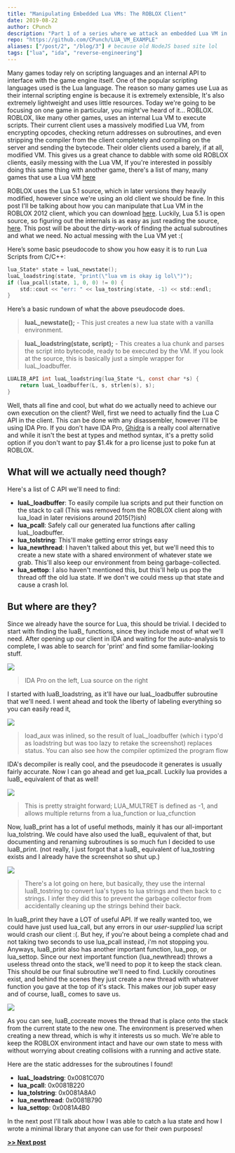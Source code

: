 ```yaml
---
title: "Manipulating Embedded Lua VMs: The ROBLOX Client"
date: 2019-08-22
author: CPunch
description: "Part 1 of a series where we attack an embedded Lua VM in an old ROBLOX client."
repo: "https://github.com/CPunch/LUA_VM_EXAMPLE"
aliases: ["/post/2", "/blog/3"] # because old NodeJS based site lol
tags: ["lua", "ida", "reverse-engineering"]
---
```


Many games today rely on scripting languages and an internal API to interface with the game engine itself. One of the popular scripting languages used is the Lua language. The reason so many games use Lua as their internal scripting engine is because it is extremely extensible, It's also extremely lightweight and uses little resources. Today we're going to be focusing on one game in particular, you might've heard of it... ROBLOX. ROBLOX, like many other games, uses an internal Lua VM to execute scripts. Their current client uses a massively modified Lua VM, from encrypting opcodes, checking return addresses on subroutines, and even stripping the compiler from the client completely and compiling on the server and sending the bytecode. Their older clients used a barely, if at all, modified VM. This gives us a great chance to dabble with some old ROBLOX clients, easily messing with the Lua VM, If you're interested in possibly doing this same thing with another game, there's a list of many, many games that use a Lua VM [here](https://sites.google.com/site/marbux/home/where-lua-is-used#Dj8w97RHixgjHdycMbhinw)

ROBLOX uses the Lua 5.1 source, which in later versions they heavily modified, however since we're using an old client we should be fine. In this post I'll be talking about how you can manipulate that Lua VM in the ROBLOX 2012 client, which you can download [here](ROBLOX2012.zip). Luckily, Lua 5.1 is open source, so figuring out the internals is as easy as just reading the source, [here](https://www.lua.org/source/5.1/). This post will be about the dirty-work of finding the actual subroutines and what we need. No actual messing with the Lua VM yet :(

Here’s some basic pseudocode to show you how easy it is to run Lua Scripts from C/C++:
```c
lua_State* state = luaL_newstate();
luaL_loadstring(state, "print(\"lua vm is okay ig lol\")");
if (lua_pcall(state, 1, 0, 0) != 0) {
    std::cout << "err: " << lua_tostring(state, -1) << std::endl;
}
```

Here’s a basic rundown of what the above pseudocode does.
>**luaL_newstate();** - 
> This just creates a new lua state with a vanilla environment.

> **luaL_loadstring(state, script);** -
> This creates a lua chunk and parses the script into bytecode, ready to be executed by the VM. If you look at the source, this is basically just a simple wrapper for luaL_loadbuffer.

```c
LUALIB_API int luaL_loadstring(lua_State *L, const char *s) {
    return luaL_loadbuffer(L, s, strlen(s), s);
}
```

Well, thats all fine and cool, but what do we actually need to achieve our own execution on the client? Well, first we need to actually find the Lua C API in the client. This can be done with any disassembler, however I'll be using IDA Pro. If you don't have IDA Pro, [Ghidra](https://ghidra-sre.org/) is a really cool alternative and while it isn't the best at types and method syntax, it's a pretty solid option if you don't want to pay $1.4k for a pro license just to poke fun at ROBLOX.

## What will we actually need though?

Here's a list of C API we'll need to find:
- **luaL_loadbuffer**: To easily compile lua scripts and put their function on the stack to call (This was removed from the ROBLOX client along with lua_load in later revisions around 2015(?)ish)
- **lua_pcall**: Safely call our generated lua functions after calling luaL_loadbuffer.
- **lua_tolstring**: This'll make getting error strings easy
- **lua_newthread**: I haven't talked about this yet, but we'll need this to create a new state with a shared environment of whatever state we grab. This'll also keep our environment from being garbage-collected.
- **lua_settop**: I also haven't mentioned this, but this'll help us pop the thread off the old lua state. If we don't we could mess up that state and cause a crash lol.

## But where are they?

Since we already have the source for Lua, this should be trivial. I decided to start with finding the luaB_ functions, since they include most of what we'll need. After opening up our client in IDA and waiting for the auto-analysis to complete, I was able to search for 'print' and find some familiar-looking stuff.

![](ida_lua_b.png)
> IDA Pro on the left, Lua source on the right

I started with luaB_loadstring, as it'll have our luaL_loadbuffer subroutine that we'll need. I went ahead and took the liberty of labeling everything so you can easily read it,

![](ida_luaB_loadstring.png)
> load_aux was inlined, so the result of luaL_loadbuffer (which i typo'd as loadstring but was too lazy to retake the screenshot) replaces status. You can also see how the compiler optimized the program flow

IDA's decompiler is really cool, and the pseudocode it generates is usually fairly accurate. Now I can go ahead and get lua_pcall. Luckily lua provides a luaB_ equivalent of that as well!

![](ida_luaB_pcall.png)
> This is pretty straight forward; LUA_MULTRET is defined as -1, and allows multiple returns from a lua_function or lua_cfunction

Now, luaB_print has a lot of useful methods, mainly it has our all-important lua_tolstring. We could have also used the luaB_ equivalent of that, but documenting and renaming subroutines is so much fun I decided to use luaB_print. (not really, I just forgot that a luaB_ equivalent of lua_tostring exists and I already have the screenshot so shut up.)

![](ida_luaB_print.png)
> There's a lot going on here, but basically, they use the internal luaB_tostring to convert lua's types to lua strings and then back to c strings. I infer they did this to prevent the garbage collector from accidentally cleaning up the strings behind their back.

In luaB_print they have a LOT of useful API. If we really wanted too, we could have just used lua_call, but any errors in our *user-supplied* lua script would crash our client :(. But hey, if you're about being a complete chad and not taking two seconds to use lua_pcall instead, i'm not stopping you. Anyways, luaB_print also has another important function, lua_pop, or lua_settop. Since our next important function (lua_newthread) throws a useless thread onto the stack, we'll need to pop it to keep the stack clean. This should be our final subroutine we'll need to find. Luckily coroutines exist, and behind the scenes they just create a new thread with whatever function you gave at the top of it's stack. This makes our job super easy and of course, luaB_ comes to save us.

![](ida_luaB_cocreate.png)

As you can see, luaB_cocreate moves the thread that is place onto the stack from the current state to the new one. The environment is preserved when creating a new thread, which is why it interests us so much. We're able to keep the ROBLOX environment intact and have our own state to mess with without worrying about creating collisions with a running and active state.

Here are the static addresses for the subroutines I found!
- **luaL_loadstring**: 0x0081C070
- **lua_pcall**: 0x0081B220
- **lua_tolstring**: 0x0081A8A0
- **lua_newthread**: 0x0081B790
- **lua_settop**: 0x0081A4B0

In the next post I'll talk about how I was able to catch a lua state and how I wrote a minimal library that anyone can use for their own purposes!

**[>> Next post](/pages/manipulating-lua-vms-2/)**